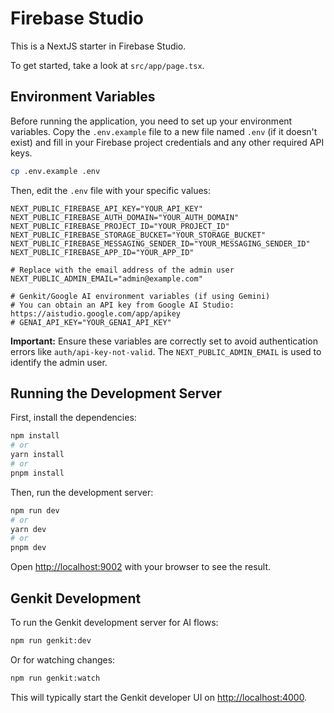 # Firebase Studio

This is a NextJS starter in Firebase Studio.

To get started, take a look at `src/app/page.tsx`.

## Environment Variables

Before running the application, you need to set up your environment variables. Copy the `.env.example` file to a new file named `.env` (if it doesn't exist) and fill in your Firebase project credentials and any other required API keys.

```bash
cp .env.example .env
```

Then, edit the `.env` file with your specific values:

```env
NEXT_PUBLIC_FIREBASE_API_KEY="YOUR_API_KEY"
NEXT_PUBLIC_FIREBASE_AUTH_DOMAIN="YOUR_AUTH_DOMAIN"
NEXT_PUBLIC_FIREBASE_PROJECT_ID="YOUR_PROJECT_ID"
NEXT_PUBLIC_FIREBASE_STORAGE_BUCKET="YOUR_STORAGE_BUCKET"
NEXT_PUBLIC_FIREBASE_MESSAGING_SENDER_ID="YOUR_MESSAGING_SENDER_ID"
NEXT_PUBLIC_FIREBASE_APP_ID="YOUR_APP_ID"

# Replace with the email address of the admin user
NEXT_PUBLIC_ADMIN_EMAIL="admin@example.com"

# Genkit/Google AI environment variables (if using Gemini)
# You can obtain an API key from Google AI Studio: https://aistudio.google.com/app/apikey
# GENAI_API_KEY="YOUR_GENAI_API_KEY"
```

**Important:** Ensure these variables are correctly set to avoid authentication errors like `auth/api-key-not-valid`. The `NEXT_PUBLIC_ADMIN_EMAIL` is used to identify the admin user.

## Running the Development Server

First, install the dependencies:
```bash
npm install
# or
yarn install
# or
pnpm install
```

Then, run the development server:

```bash
npm run dev
# or
yarn dev
# or
pnpm dev
```

Open [http://localhost:9002](http://localhost:9002) with your browser to see the result.

## Genkit Development

To run the Genkit development server for AI flows:
```bash
npm run genkit:dev
```
Or for watching changes:
```bash
npm run genkit:watch
```
This will typically start the Genkit developer UI on [http://localhost:4000](http://localhost:4000).
